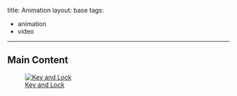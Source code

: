 title: Animation
layout: base
tags:
  - animation
  - video
---
<h2 class="mainHeading">Main Content</h2>
<a href="keyandlock.html" class="card-link"> <!--this is to talk about the indvidual images sends it to a different page-->
<article class="program-card">
<figure><img src="/images/lockandkey1.png" alt="Key and Lock" class="img-responsive"> <figcaption class="captions">Key and Lock</figcaption></figure>
</article>
</a>